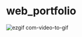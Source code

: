 # web_portfolio


![ezgif com-video-to-gif](https://github.com/404kaushik/web_portfolio/assets/138563218/73b2da6b-9e62-4a54-addc-18d81cf3eb3b)
